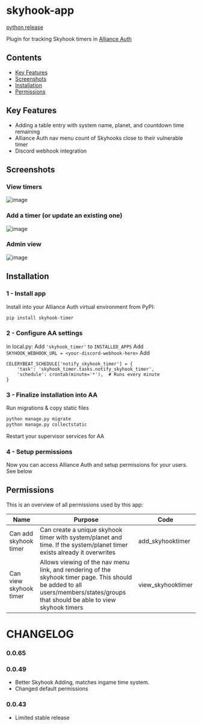 # skyhook-app
[python release](https://pypi.org/project/skyhook-timer/)

Plugin for tracking Skyhook timers in [Alliance Auth](https://allianceauth.readthedocs.io/en/v4.4.2/index.html)

## Contents

- [Key Features](#key-features)
- [Screenshots](#screenshots)
- [Installation](#installation)
- [Permissions](#permissions)

## Key Features
* Adding a table entry with system name, planet, and countdown time remaining
* Alliance Auth nav menu count of Skyhooks close to their vulnerable timer
* Discord webhook integration

## Screenshots

### View timers
![image](https://github.com/user-attachments/assets/12dc48a9-6491-4fc8-bd1a-ce80461d4da7)

### Add a timer (or update an existing one)
![image](https://github.com/user-attachments/assets/0f217720-e334-466c-bc4b-b0d154e3dbab)

### Admin view
![image](https://github.com/user-attachments/assets/6e31a26f-eefa-4ed9-8882-145eeb7e1e61)


## Installation

### 1 - Install app

Install into your Alliance Auth virtual environment from PyPI:

```bash
pip install skyhook-timer
```

### 2 - Configure AA settings

in local.py:
Add `'skyhook_timer'` to `INSTALLED_APPS`
Add `SKYHOOK_WEBHOOK_URL = <your-discord-webhook-here>`
Add
```
CELERYBEAT_SCHEDULE['notify_skyhook_timer'] = {
    'task': 'skyhook_timer.tasks.notify_skyhook_timer',
    'schedule': crontab(minute='*'),  # Runs every minute
}
```

### 3 - Finalize installation into AA

Run migrations & copy static files

```bash
python manage.py migrate
python manage.py collectstatic
```

Restart your supervisor services for AA

### 4 - Setup permissions

Now you can access Alliance Auth and setup permissions for your users. See below

## Permissions

This is an overview of all permissions used by this app:

Name | Purpose | Code
-- | -- | --
Can add skyhook timer | Can create a unique skyhook timer with system/planet and time. If the system/planet timer exists already it overwrites | add_skyhooktimer
Can view skyhook timer | Allows viewing of the nav menu link, and rendering of the skyhook timer page. This should be added to all users/members/states/groups that should be able to view skyhook timers | view_skyhooktimer

# CHANGELOG

### 0.0.65

### 0.0.49
- Better Skyhook Adding, matches ingame time system.
- Changed default permissions

### 0.0.43
- Limited stable release
